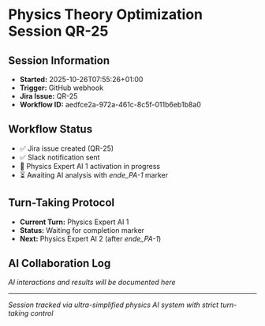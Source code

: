 # Physics Theory Optimization Session QR-25

## Session Information
- **Started:** 2025-10-26T07:55:26+01:00
- **Trigger:** GitHub webhook
- **Jira Issue:** QR-25
- **Workflow ID:** aedfce2a-972a-461c-8c5f-011b6eb1b8a0

## Workflow Status
- ✅ Jira issue created (QR-25)
- ✅ Slack notification sent
- 🔄 Physics Expert AI 1 activation in progress
- ⏳ Awaiting AI analysis with _ende_PA-1_ marker

## Turn-Taking Protocol
- **Current Turn:** Physics Expert AI 1
- **Status:** Waiting for completion marker
- **Next:** Physics Expert AI 2 (after _ende_PA-1_)

## AI Collaboration Log
*AI interactions and results will be documented here*

---
*Session tracked via ultra-simplified physics AI system with strict turn-taking control*